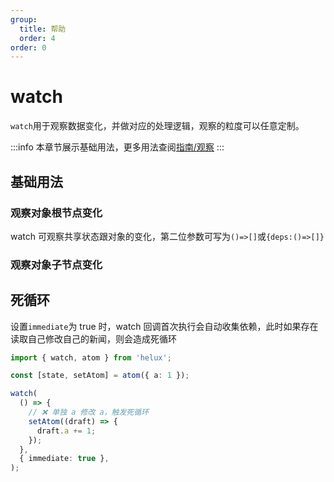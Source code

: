 ```yaml
---
group:
  title: 帮助
  order: 4
order: 0
---
```


# watch

`watch`用于观察数据变化，并做对应的处理逻辑，观察的粒度可以任意定制。

:::info
本章节展示基础用法，更多用法查阅[指南/观察](/guide/watch)
:::

## 基础用法

### 观察对象根节点变化

watch 可观察共享状态跟对象的变化，第二位参数可写为`()=>[]`或`{deps:()=>[]}`

<code src="./demos/watch-root-node.tsx"></code>

### 观察对象子节点变化

<code src="./demos/watch-sub-node.tsx"></code>

## 死循环

设置`immediate`为 true 时，watch 回调首次执行会自动收集依赖，此时如果存在读取自己修改自己的新闻，则会造成死循环

```ts
import { watch, atom } from 'helux';

const [state, setAtom] = atom({ a: 1 });

watch(
  () => {
    // ❌ 单独 a 修改 a，触发死循环
    setAtom((draft) => {
      draft.a += 1;
    });
  },
  { immediate: true },
);
```
